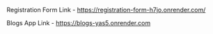 Registration Form Link - https://registration-form-h7jo.onrender.com/


Blogs App Link - https://blogs-yas5.onrender.com